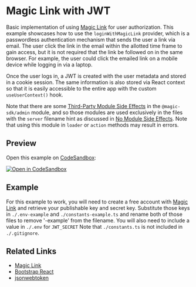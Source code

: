 # Magic Link with JWT

Basic implementation of using [Magic Link](https://magic.link) for user 
authorization. This example showcases how to use the `loginWithMagicLink` 
provider, which is a passwordless authentication mechanism that sends the 
user a link via email. The user click the link in the email within the 
allotted time frame to gain access, but it is not required that the link be 
followed on in the same browser. For example, the user could click the 
emailed link on a mobile device while logging in via a laptop.

Once the user logs in, a JWT is created with the user metadata and stored in 
a cookie session. The same information is also stored via React context so that 
it is easily accessible to the entire app with the custom `useUserContext()` 
hook.

Note that there are some [Third-Party Module Side Effects](https://remix.run/docs/en/v1/guides/constraints#third-party-module-side-effects) in the 
`@magic-sdk/admin` module, and so those modules are used exclusively in the 
files with the `server` filename hint as discussed in [No Module Side 
Effects](https://remix.run/docs/en/v1/guides/constraints#no-module-side-effects). Note that using this module in `loader` or `action` methods may result in errors.

## Preview

Open this example on [CodeSandbox](https://codesandbox.com):

[![Open in CodeSandbox](https://codesandbox.io/static/img/play-codesandbox.svg)](https://codesandbox.io/s/github/remix-run/remix/tree/main/examples/magic-link-with-jwt)

## Example

For this example to work, you will need to create a free account with [Magic 
Link](https://magic.link) and retrieve your publishable key and secret key. 
Substitute those keys in `./.env-example` and `./constants-example.ts` and 
rename both of those files to remove '-example' from the filename. You will 
also need to include a value in `./.env` for `JWT_SECRET` Note that 
`./constants.ts` is not included in `./.gitignore`. 

## Related Links

- [Magic Link](https://magic.link)
- [Bootstrap React](https://react-bootstrap.github.io)
- [jsonwebtoken](https://github.com/auth0/node-jsonwebtoken)
